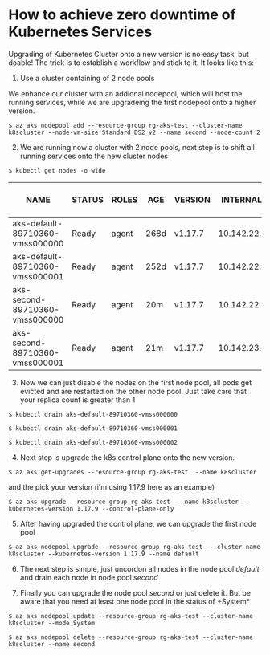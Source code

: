 # How to achieve zero downtime of Kubernetes Services

Upgrading of Kubernetes Cluster onto a new version is no easy task, but doable!
The trick is to establish a workflow and stick to it. It looks like this:

1. Use a cluster containing of 2 node pools

We enhance our cluster with an addional nodepool, which will host the running
services, while we are upgradeing the first nodepool onto a higher version.

`$ az aks nodepool add --resource-group rg-aks-test --cluster-name k8scluster --node-vm-size Standard_DS2_v2 --name second --node-count 2` 


2. We are running now a cluster with 2 node pools, next step is to shift all running services onto the new cluster nodes

`$ kubectl get nodes -o wide` 

NAME | STATUS | ROLES | AGE | VERSION | INTERNAL-IP | EXTERNAL-IP | OS-IMAGE | KERNEL-VERSION | CONTAINER-RUNTIME
---- | ------ | ----- | --- | ------- | ----------- | ----------- | -------- | -------------- | -----------------
aks-default-89710360-vmss000000 | Ready | agent | 268d | v1.17.7 | 10.142.22.4 | <none> |  Ubuntu 16.04.6 LTS | 4.15.0-1089-azure | docker://3.0.10+azure
aks-default-89710360-vmss000001 | Ready | agent | 252d | v1.17.7 | 10.142.22.65 | <none> |  Ubuntu 16.04.6 LTS | 4.15.0-1089-azure | docker://3.0.10+azure
aks-second-89710360-vmss000000 | Ready | agent | 20m | v1.17.7 | 10.142.22.187 | <none> |  Ubuntu 16.04.6 LTS | 4.15.0-1089-azure | docker://3.0.10+azure
aks-second-89710360-vmss000001 | Ready | agent | 21m | v1.17.7 | 10.142.23.53 | <none> |  Ubuntu 16.04.6 LTS | 4.15.0-1089-azure | docker://3.0.10+azure

3. Now we can just disable the nodes on the first node pool, all pods get evicted and are restarted on the other node pool. Just take care that your 
replica count is greater than 1

`$ kubectl drain aks-default-89710360-vmss000000` 

`$ kubectl drain aks-default-89710360-vmss000001` 

`$ kubectl drain aks-default-89710360-vmss000002` 

4. Next step is upgrade the k8s control plane onto the new version.

`$ az aks get-upgrades --resource-group rg-aks-test  --name k8scluster` 

and the pick your version (i'm using 1.17.9 here as an example)

`$ az aks upgrade --resource-group rg-aks-test  --name k8scluster --kubernetes-version 1.17.9 --control-plane-only` 

5. After having upgraded the control plane, we can upgrade the first node pool

`$ az aks nodepool upgrade --resource-group rg-aks-test  --cluster-name k8scluster --kubernetes-version 1.17.9 --name default ` 

6. The next step is simple, just uncordon all nodes in the node pool *default* and drain each node in node pool *second*

7. Finally you can upgrade the node pool *second* or just delete it. But be aware that you need at least one node pool in the status of +System*

`$ az aks nodepool update --resource-group rg-aks-test --cluster-name k8scluster --mode System`

`$ az aks nodepool delete --resource-group rg-aks-test --cluster-name k8scluster --name second`

 
